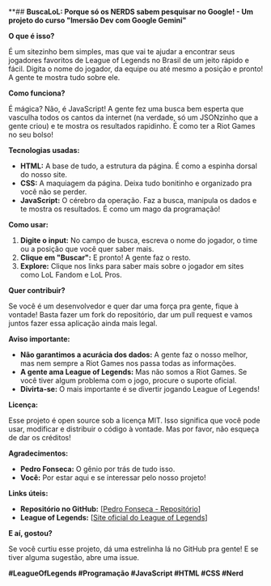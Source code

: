 **## **BuscaLoL: Porque só os NERDS sabem pesquisar no Google! - Um projeto do curso "Imersão Dev com Google Gemini"**

**O que é isso?**

É um sitezinho bem simples, mas que vai te ajudar a encontrar seus jogadores favoritos de League of Legends no Brasil de um jeito rápido e fácil. Digita o nome do jogador, da equipe ou até mesmo a posição e pronto! A gente te mostra tudo sobre ele.

**Como funciona?**

É mágica? Não, é JavaScript! A gente fez uma busca bem esperta que vasculha todos os cantos da internet (na verdade, só um JSONzinho que a gente criou) e te mostra os resultados rapidinho. É como ter a Riot Games no seu bolso!

**Tecnologias usadas:**

* **HTML:** A base de tudo, a estrutura da página. É como a espinha dorsal do nosso site.
* **CSS:** A maquiagem da página. Deixa tudo bonitinho e organizado pra você não se perder.
* **JavaScript:** O cérebro da operação. Faz a busca, manipula os dados e te mostra os resultados. É como um mago da programação!

**Como usar:**

1. **Digite o input:** No campo de busca, escreva o nome do jogador, o time ou a posição que você quer saber mais.
2. **Clique em "Buscar":** E pronto! A gente faz o resto.
3. **Explore:** Clique nos links para saber mais sobre o jogador em sites como LoL Fandom e LoL Pros.

**Quer contribuir?**

Se você é um desenvolvedor e quer dar uma força pra gente, fique à vontade! Basta fazer um fork do repositório, dar um pull request e vamos juntos fazer essa aplicação ainda mais legal.

**Aviso importante:**

* **Não garantimos a acurácia dos dados:** A gente faz o nosso melhor, mas nem sempre a Riot Games nos passa todas as informações.
* **A gente ama League of Legends:** Mas não somos a Riot Games. Se você tiver algum problema com o jogo, procure o suporte oficial.
* **Divirta-se:** O mais importante é se divertir jogando League of Legends!

**Licença:**

Esse projeto é open source sob a licença MIT. Isso significa que você pode usar, modificar e distribuir o código à vontade. Mas por favor, não esqueça de dar os créditos!

**Agradecimentos:**

* **Pedro Fonseca:** O gênio por trás de tudo isso.
* **Você:** Por estar aqui e se interessar pelo nosso projeto!

**Links úteis:**

* **Repositório no GitHub:** [[Pedro Fonseca - Repositório](https://github.com/phsfonseca?tab=repositories)]
* **League of Legends:** [[Site oficial do League of Legends](https://www.leagueoflegends.com/pt-br/)]

**E aí, gostou?**

Se você curtiu esse projeto, dá uma estrelinha lá no GitHub pra gente! E se tiver alguma sugestão, abre uma issue. 

**#LeagueOfLegends #Programação #JavaScript #HTML #CSS #Nerd**
